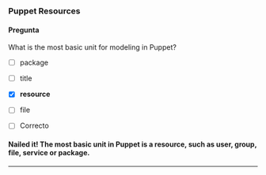 ### Puppet Resources
#### Pregunta

What is the most basic unit for modeling in Puppet?

-[  ] package

-[  ] title

-[x] **resource**

-[  ] file

-[  ] Correcto

#### Nailed it! The most basic unit in Puppet is a resource, such as user, group, file, service or package.

---
